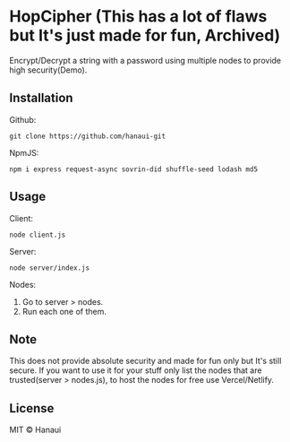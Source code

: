 # HopCipher (This has a lot of flaws but It's just made for fun, Archived)
Encrypt/Decrypt a string with a password using multiple nodes to provide high security(Demo).

## Installation
Github:
```
git clone https://github.com/hanaui-git
```

NpmJS:
```
npm i express request-async sovrin-did shuffle-seed lodash md5
```

## Usage
Client:
```
node client.js
```

Server:
```
node server/index.js
```

Nodes:
1. Go to server > nodes.
2. Run each one of them.

## Note
This does not provide absolute security and made for fun only but It's still secure. If you want to use it for your stuff only list the nodes that are trusted(server > nodes.js), to host the nodes for free use Vercel/Netlify.

## License
MIT © Hanaui
